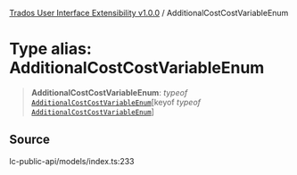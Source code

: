 [Trados User Interface Extensibility v1.0.0](../wiki/globals) / AdditionalCostCostVariableEnum

# Type alias: AdditionalCostCostVariableEnum

> **AdditionalCostCostVariableEnum**: *typeof* [`AdditionalCostCostVariableEnum`](../wiki/Variable.AdditionalCostCostVariableEnum)\[keyof *typeof* [`AdditionalCostCostVariableEnum`](../wiki/Variable.AdditionalCostCostVariableEnum)\]

## Source

lc-public-api/models/index.ts:233
